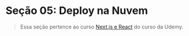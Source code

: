 # Seção 05: Deploy na Nuvem

>Essa seção pertence ao curso [Next.js e React](https://www.udemy.com/course/nextjs-e-react/) do curso da Udemy.

